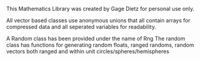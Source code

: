 This Mathematics Library was created by Gage Dietz for personal use only.

All vector based classes use anonymous unions that all contain arrays for compressed data and all seperated variables for readability.

A Random class has been provided under the name of Rng
The random class has functions for generating random floats, ranged randoms, random vectors both ranged and within unit circles/spheres/hemispheres